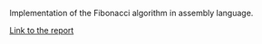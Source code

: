 Implementation of the Fibonacci algorithm in assembly language.

[Link to the report](https://wrench.edu.swampbuds.me/result/a4516bb2-3ea7-4a4d-afd7-d6c09ffcd55f)

